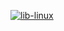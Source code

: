 [![lib-linux](https://github.com/newdigate/teensy-audio-launch-ctrl/actions/workflows/lib_linux.yml/badge.svg)](https://github.com/newdigate/teensy-audio-launch-ctrl/actions/workflows/lib_linux.yml)
